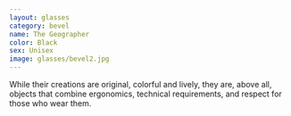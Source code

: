 ```yaml
---
layout: glasses
category: bevel
name: The Geographer
color: Black
sex: Unisex
image: glasses/bevel2.jpg
---
```


While their creations are original, colorful and lively, they are, above all, objects that combine ergonomics, technical requirements, and respect for those who wear them.
